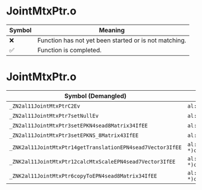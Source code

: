 # JointMtxPtr.o
| Symbol | Meaning 
| ------------- | ------------- 
| :x: | Function has not yet been started or is not matching. 
| :white_check_mark: | Function is completed. 


# JointMtxPtr.o
| Symbol (Demangled) | Symbol (Mangled) | Decompiled? |
| ------------- |  ------------- | ------------- |
| `_ZN2al11JointMtxPtrC2Ev` | `al::JointMtxPtr::JointMtxPtr(void)` | :white_check_mark: |
| `_ZN2al11JointMtxPtr7setNullEv` | `al::JointMtxPtr::setNull(void)` | :white_check_mark: |
| `_ZN2al11JointMtxPtr3setEPKN4sead8Matrix34IfEE` | `al::JointMtxPtr::set(sead::Matrix34<float> const*)` | :white_check_mark: |
| `_ZN2al11JointMtxPtr3setEPKNS_8Matrix43IfEE` | `al::JointMtxPtr::set(al::Matrix43<float> const*)` | :white_check_mark: |
| `_ZNK2al11JointMtxPtr14getTranslationEPN4sead7Vector3IfEE` | `al::JointMtxPtr::getTranslation(sead::Vector3<float> *)const` | :white_check_mark: |
| `_ZNK2al11JointMtxPtr12calcMtxScaleEPN4sead7Vector3IfEE` | `al::JointMtxPtr::calcMtxScale(sead::Vector3<float> *)const` | :white_check_mark: |
| `_ZNK2al11JointMtxPtr6copyToEPN4sead8Matrix34IfEE` | `al::JointMtxPtr::copyTo(sead::Matrix34<float> *)const` | :white_check_mark: |

